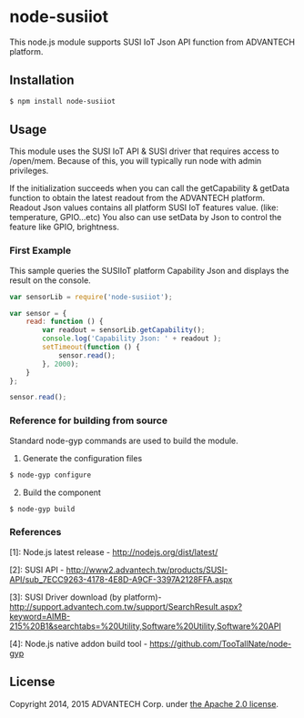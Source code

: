 # node-susiiot

This node.js module supports SUSI IoT Json API function from ADVANTECH platform.

## Installation
``` bash
$ npm install node-susiiot
```

## Usage

This module uses the SUSI IoT API & SUSI driver that requires access to 
/open/mem. Because of this, you will typically run node with admin privileges.

If the initialization succeeds when you can call the getCapability & getData function to obtain the latest readout from the ADVANTECH platform. 
Readout Json values contains all platform SUSI IoT features value. (like: temperature, GPIO...etc)
You also can use setData by Json to control the feature like GPIO, brightness.

### First Example

This sample queries the SUSIIoT platform Capability Json and displays the result on the console. 

``` javascript
var sensorLib = require('node-susiiot');

var sensor = {
    read: function () {
        var readout = sensorLib.getCapability();
        console.log('Capability Json: ' + readout );
        setTimeout(function () {
            sensor.read();
        }, 2000);
    }
};

sensor.read();

```

### Reference for building from source

Standard node-gyp commands are used to build the module.

1. Generate the configuration files
``` bash
$ node-gyp configure
```
2. Build the component
``` bash
$ node-gyp build
```

### References

[1]: Node.js latest release - http://nodejs.org/dist/latest/

[2]: SUSI API - http://www2.advantech.tw/products/SUSI-API/sub_7ECC9263-4178-4E8D-A9CF-3397A2128FFA.aspx

[3]: SUSI Driver download (by platform)- http://support.advantech.com.tw/support/SearchResult.aspx?keyword=AIMB-215%20B1&searchtabs=%20Utility,Software%20Utility,Software%20API

[4]: Node.js native addon build tool - https://github.com/TooTallNate/node-gyp

## License
Copyright 2014, 2015 ADVANTECH Corp. under [the Apache 2.0 license](LICENSE).


